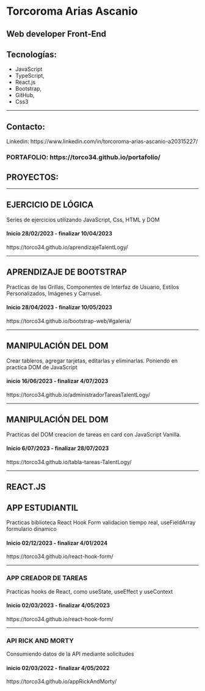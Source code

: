 <!DOCTYPE html>
<html lang="en">
<head>
    <meta charset="UTF-8">
    <meta http-equiv="X-UA-Compatible" content="IE=edge">
    <meta name="viewport" content="width=device-width, initial-scale=1.0">
</head>
<body>
    <div align="">
        <h1 > Torcoroma Arias Ascanio</h1>
        <h2>Web developer Front-End</h2>
        <h2> Tecnologías:</h2>
<div>
 <ul>
    <li>JavaScript </li>
    <li>TypeScript,</li>
     <li>React.js</li>
     <li>Bootstrap,</li>
     <li>GitHub,</li>
     <li>Css3</li>
</ul>
</div>
<hr> 
<div>
       <h2> Contacto: </h2> 
       <p>Linkedin: https://www.linkedin.com/in/torcoroma-arias-ascanio-a20315227/ <br> </p> 
    <h3> PORTAFOLIO: https://torco34.github.io/portafolio/</h3>
        <h2>PROYECTOS:</h2>
         <hr>
         <h2> EJERCICIO DE LÓGICA </h2> 
        <p> Series de ejercicios utilizando JavaScript, Css, HTML y DOM </p>  
         <h4> Inicio 28/02/2023 - finalizar 10/04/2023 </h4>
       <p>https://torco34.github.io/aprendizajeTalentLogy/</p>
</div>
        <hr>
 <div>  
  <h2> APRENDIZAJE DE BOOTSTRAP </h2> 
        <p>Practicas de las Grillas, Componentes de Interfaz de Usuario, Estilos Personalizados, Imágenes y Carrusel.</p> 
        <h4>Inicio 28/04/2023 - finalizar 10/05/2023</h4>
    <p>https://torco34.github.io/bootstrap-web/#galeria/</p>
</div>
<hr>
<div>  
    <h2>MANIPULACIÓN DEL DOM</h2>
       <p>Crear tableros, agregar tarjetas, editarlas y eliminarlas. Poniendo en practica DOM de JavaScript</p> 
       <h4>inicio 16/06/2023 - finalizar 4/07/2023</h4>
      <p>https://torco34.github.io/administradorTareasTalentLogy/</p>
</div>
<hr>
<div>  
    <h2>MANIPULACIÓN DEL DOM</h2>
       <p>Practicas del DOM creacion de tareas en card con JavaScript Vanilla.</p> 
       <h4>Inicio 6/07/2023 - finalizar 28/07/2023</h4>
      <p> https://torco34.github.io/tabla-tareas-TalentLogy/</p>
</div>
<hr>
<h2>REACT.JS</h2>
<div>  
    <h2>APP ESTUDIANTIL</h2>
       <p>Practicas biblioteca React Hook Form validacion tiempo real, useFieldArray formulario dinamico</p> 
       <h4> Inicio 02/12/2023 - finalizar 4/01/2024 </h4>
      <p>https://torco34.github.io/react-hook-form/</p>
</div>
<hr>
<div>  
    <h3>APP CREADOR DE TAREAS</h3>
       <p>Practicas hooks de React, como useState,  useEffect y useContext</p> 
       <h4> Inicio 02/03/2023 - finalizar 4/05/2023 </h4>
      <p>https://torco34.github.io/react-hook-form/</p>
</div>
        <hr>
<div>  
    <h3>API RICK AND MORTY</h3> 
       <p>Consumiendo datos de la API mediante solicitudes </p> 
       <h4> inicio 02/03/2022 - finalizar 4/05/2022 </h4>
      <p>https://torco34.github.io/appRickAndMorty/</p>
</div>

</div>
</body>
</html>


